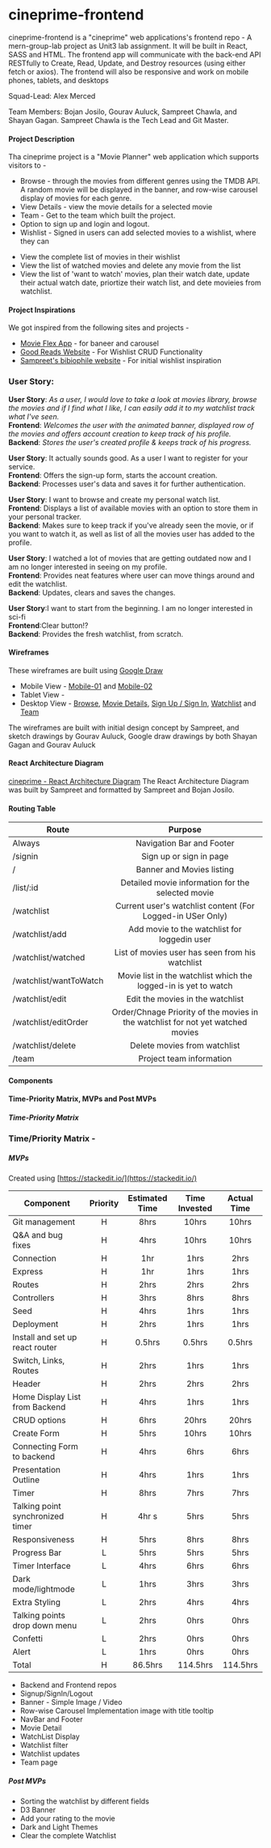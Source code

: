 # cineprime-frontend
cineprime-frontend is a "cineprime" web applications's  frontend repo - A mern-group-lab project as Unit3 lab assignment. It will be built in React, SASS and HTML. 
The frontend app will communicate with the back-end API RESTfully to Create, Read, Update, and Destroy resources (using either fetch or axios). The frontend will also be responsive and work on mobile phones, tablets, and desktops

Squad-Lead: Alex Merced

Team Members: Bojan Josilo, Gourav Auluck, Sampreet Chawla, and Shayan Gagan. Sampreet Chawla is the Tech Lead and Git Master.

#### Project Description

Tha cineprime project is a "Movie Planner" web application which supports visitors to - 

- Browse - through the movies from different genres using the TMDB API. A random movie will be displayed in the banner, and row-wise carousel display of movies for each genre.
- View Details - view the movie details for a selected movie
- Team - Get to the team which built the project. 
- Option to sign up and login and logout.
- Wishlist - Signed in users can add selected movies to a wishlist, where they can 
* View the complete list of movies in their wishlist
* View the list of watched movies and delete any movie from the list
* View the list of 'want to watch' movies, plan their watch date, update their actual watch date, priortize their watch list, and dete movieies from watchlist.  


#### Project Inspirations

We got inspired from the following sites and projects - 

* [Movie Flex App](https://movieflex-28ba7.web.app/) - for baneer and carousel 
* [Good Reads Website](https://www.goodreads.com/) - For Wishlist CRUD Functionality
* [Sampreet's bibiophile website](https://bibliophile.netlify.app/) - For initial wishlist inspiration



### User Story:

**User Story**: *As a user, I would love to take a look at movies library, browse the movies and if I find what I like, I can easily 		add it to my watchlist track what I've seen.*   
**Frontend**:  *Welcomes the user with the animated banner, displayed row of the movies and offers account creation to keep track of his profile.*  
**Backend**: *Stores the user's created profile & keeps track of his progress.*

**User Story**: It actually sounds good. As a user I want to register for your service.   
**Frontend**: Offers the sign-up form, starts the account creation.   
**Backend**:  Processes user's data and saves it for further authentication.   

**User Story**: I want to browse and create my personal watch list.  
**Frontend**: Displays a list of available movies with an option to store them in your personal tracker.   
**Backend**:  Makes sure to keep track if you've already seen the movie, or if you want to watch it, as well as list of all the movies user has added to the  profile.  

**User Story**: I watched a lot of movies that are getting outdated now and I am no longer interested in seeing on my profile.  
**Frontend**: Provides neat features where user can move things around and edit the watchlist.  
**Backend**:  Updates, clears and saves the changes.  

**User Story**:I want to start from the beginning. I am no longer interested in sci-fi  
**Frontend**:Clear button!?   
**Backend**:  Provides the fresh watchlist, from scratch.  



#### Wireframes 

These wireframes are built using [Google Draw](https://docs.google.com/drawings/)

- Mobile View - [Mobile-01](./img/wireframes/mobile/01.cineprime-mobile.png) and [Mobile-02](./img/wireframes/mobile/02.cineprime-mobile.png)
- Tablet View - []()
- Desktop View - [Browse](./img/wireframes/desktop/01.browse-desktop.png), [Movie Details](./img/wireframes/desktop/02.details-desktop.png), [Sign Up / Sign In](./img/wireframes/desktop/03.signin-desktop.png), [Watchlist](./img/wireframes/desktop/04.watchlist-desktop.png) and [Team](./img/wireframes/desktop/05.team-desktop.png)

The wireframes are built with initial design concept by Sampreet, and sketch drawings by Gourav Auluck, Google draw drawings by both Shayan Gagan and Gourav Auluck


#### React Architecture Diagram

[cineprime - React Architecture Diagram](./img/cineprime-react-architecture.png)
The React Architecture Diagram was built by Sampreet and formatted by Sampreet and Bojan Josilo.

#### Routing Table

| Route                  |                                   Purpose                                    |
| ---------------------- | :--------------------------------------------------------------------------: |
| Always                 |                      Navigation Bar and Footer                               |
| /signin                |                      Sign up or sign in page                                 |
| /                      |                     Banner and Movies listing                                |
| /list/:id              |                    Detailed movie information for the selected movie         |
| /watchlist             |              Current user's watchlist content (For Logged-in USer Only)      |
| /watchlist/add         |             Add movie to the watchlist for loggedin user                     |
| /watchlist/watched     |                         List of movies user has seen from his watchlist      |
| /watchlist/wantToWatch |             Movie list in the watchlist which the logged-in is yet to watch  |
| /watchlist/edit        |                       Edit the movies in the watchlist                       |
| /watchlist/editOrder   | Order/Chnage Priority of the movies in the watchlist for not yet watched movies  |
| /watchlist/delete      |                        Delete movies from watchlist                          |
| /team                  |                       Project team information                               |


#### Components



#### Time-Priority Matrix, MVPs and Post MVPs

##### Time-Priority Matrix

### Time/Priority Matrix - 

##### MVPs 

Created using [https://stackedit.io/](https://stackedit.io/)

| Component | Priority | Estimated Time | Time Invested | Actual Time |
| --- | :---: |  :---: | :---: | :---: |
| Git management | H | 8hrs | 10hrs | 10hrs |
| Q&A and bug fixes | H | 4hrs | 10hrs | 10hrs |
| Connection | H | 1hr | 1hrs | 2hrs |
| Express  | H | 1hr | 1hrs | 1hrs |
| Routes | H | 2hrs | 2hrs | 2hrs |
| Controllers | H | 3hrs | 8hrs | 8hrs |
| Seed | H | 4hrs | 1hrs | 1hrs |
| Deployment | H | 2hrs | 1hrs | 1hrs |
| Install and set up react router | H | 0.5hrs | 0.5hrs | 0.5hrs |
| Switch, Links, Routes | H | 2hrs | 1hrs | 1hrs |
| Header| H | 2hrs | 2hrs | 2hrs |
| Home Display List from Backend | H | 4hrs | 1hrs | 1hrs |
| CRUD options | H | 6hrs | 20hrs | 20hrs |
| Create Form | H | 5hrs | 10hrs | 10hrs |
| Connecting Form to backend | H | 4hrs | 6hrs | 6hrs |
| Presentation Outline | H | 4hrs| 1hrs | 1hrs |
| Timer | H | 8hrs | 7hrs | 7hrs |
| Talking point synchronized timer | H | 4hr s| 5hrs | 5hrs |
| Responsiveness | H | 5hrs | 8hrs | 8hrs |
| Progress Bar | L | 5hrs | 5hrs | 5hrs |
| Timer Interface | L | 4hrs | 6hrs | 6hrs |
| Dark mode/lightmode | L | 1hrs| 3hrs | 3hrs |
| Extra Styling | L | 2hrs | 4hrs | 4hrs |
| Talking points drop down menu | L | 2hrs | 0hrs | 0hrs |
| Confetti | L | 2hrs | 0hrs | 0hrs |
| Alert | L | 1hrs| 0hrs | 0hrs |
| Total | H | 86.5hrs| 114.5hrs | 114.5hrs |

- Backend and Frontend repos
- Signup/SignIn/Logout
- Banner - Simple Image / Video
- Row-wise Carousel Implementation image with title tooltip
- NavBar and Footer
- Movie Detail
- WatchList Display
- Watchlist filter
- Watchlist updates
- Team page

##### Post MVPs

- Sorting the watchlist by different fields
- D3 Banner
- Add your rating to the movie
- Dark and Light Themes
- Clear the complete Watchlist






